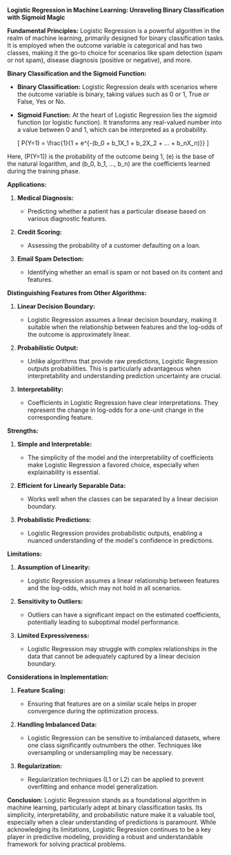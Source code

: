 **Logistic Regression in Machine Learning: Unraveling Binary Classification with Sigmoid Magic**

**Fundamental Principles:**
Logistic Regression is a powerful algorithm in the realm of machine learning, primarily designed for binary classification tasks. It is employed when the outcome variable is categorical and has two classes, making it the go-to choice for scenarios like spam detection (spam or not spam), disease diagnosis (positive or negative), and more.

**Binary Classification and the Sigmoid Function:**
- **Binary Classification:** Logistic Regression deals with scenarios where the outcome variable is binary, taking values such as 0 or 1, True or False, Yes or No.
  
- **Sigmoid Function:** At the heart of Logistic Regression lies the sigmoid function (or logistic function). It transforms any real-valued number into a value between 0 and 1, which can be interpreted as a probability.

  \[ P(Y=1) = \frac{1}{1 + e^{-(b_0 + b_1X_1 + b_2X_2 + ... + b_nX_n)}} \]

Here, \(P(Y=1)\) is the probability of the outcome being 1, \(e\) is the base of the natural logarithm, and \(b_0, b_1, ..., b_n\) are the coefficients learned during the training phase.

**Applications:**
1. **Medical Diagnosis:**
   - Predicting whether a patient has a particular disease based on various diagnostic features.

2. **Credit Scoring:**
   - Assessing the probability of a customer defaulting on a loan.

3. **Email Spam Detection:**
   - Identifying whether an email is spam or not based on its content and features.

**Distinguishing Features from Other Algorithms:**
1. **Linear Decision Boundary:**
   - Logistic Regression assumes a linear decision boundary, making it suitable when the relationship between features and the log-odds of the outcome is approximately linear.

2. **Probabilistic Output:**
   - Unlike algorithms that provide raw predictions, Logistic Regression outputs probabilities. This is particularly advantageous when interpretability and understanding prediction uncertainty are crucial.

3. **Interpretability:**
   - Coefficients in Logistic Regression have clear interpretations. They represent the change in log-odds for a one-unit change in the corresponding feature.

**Strengths:**
1. **Simple and Interpretable:**
   - The simplicity of the model and the interpretability of coefficients make Logistic Regression a favored choice, especially when explainability is essential.

2. **Efficient for Linearly Separable Data:**
   - Works well when the classes can be separated by a linear decision boundary.

3. **Probabilistic Predictions:**
   - Logistic Regression provides probabilistic outputs, enabling a nuanced understanding of the model's confidence in predictions.

**Limitations:**
1. **Assumption of Linearity:**
   - Logistic Regression assumes a linear relationship between features and the log-odds, which may not hold in all scenarios.

2. **Sensitivity to Outliers:**
   - Outliers can have a significant impact on the estimated coefficients, potentially leading to suboptimal model performance.

3. **Limited Expressiveness:**
   - Logistic Regression may struggle with complex relationships in the data that cannot be adequately captured by a linear decision boundary.

**Considerations in Implementation:**
1. **Feature Scaling:**
   - Ensuring that features are on a similar scale helps in proper convergence during the optimization process.

2. **Handling Imbalanced Data:**
   - Logistic Regression can be sensitive to imbalanced datasets, where one class significantly outnumbers the other. Techniques like oversampling or undersampling may be necessary.

3. **Regularization:**
   - Regularization techniques (L1 or L2) can be applied to prevent overfitting and enhance model generalization.

**Conclusion:**
Logistic Regression stands as a foundational algorithm in machine learning, particularly adept at binary classification tasks. Its simplicity, interpretability, and probabilistic nature make it a valuable tool, especially when a clear understanding of predictions is paramount. While acknowledging its limitations, Logistic Regression continues to be a key player in predictive modeling, providing a robust and understandable framework for solving practical problems.